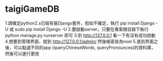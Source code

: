 # taigiGameDB

1.請確定python2.x已經有裝Django套件，假如不確定，執行 pip install Django -U 或 sudo pip install Django -U
2.要啟動server，只要在專案根目錄下執行 python manage.py runserver 即可
3.到 http://127.0.0.1 看一下有沒有成功啟動
4.想要到管理界面，就到 http://127.0.0.1/admin/ 然後帳密皆為noel
5.進到界面之後，可以點選不同的app (queryChineseWords, queryPronounces)的資料庫，然後可以進行更改

